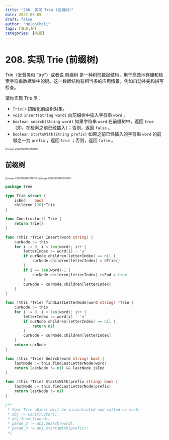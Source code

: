 ```yaml
---
title: "208. 实现 Trie (前缀树)"
date: 2022-08-05
draft: false
author: "MelonCholi"
tags: [算法,树]
categories: [刷题]
---
```


# 208. 实现 Trie (前缀树)

Trie（发音类似 "try"）或者说 前缀树 是一种树形数据结构，用于高效地存储和检索字符串数据集中的键。这一数据结构有相当多的应用情景，例如自动补完和拼写检查。

请你实现 Trie 类：

- `Trie()` 初始化前缀树对象。
- `void insert(String word)` 向前缀树中插入字符串 `word` 。
- `boolean search(String word)` 如果字符串 `word` 在前缀树中，返回 `true`（即，在检索之前已经插入）；否则，返回 `false` 。
- `boolean startsWith(String prefix)` 如果之前已经插入的字符串 `word` 的前缀之一为 `prefix` ，返回 `true` ；否则，返回 `false` 。

<img src="https://markdown-1303167219.cos.ap-shanghai.myqcloud.com/image-20220805134350386.png" alt="image-20220805134350386" style="zoom:50%;" />

## 前缀树

<img src="https://markdown-1303167219.cos.ap-shanghai.myqcloud.com/image-20220805142019750.png" alt="image-20220805142019750" style="zoom:50%;" />

<img src="https://markdown-1303167219.cos.ap-shanghai.myqcloud.com/image-20220805142036350.png" alt="image-20220805142036350" style="zoom:50%;" />

```go
package tree

type Trie struct {
	isEnd    bool
	children [26]*Trie
}

func Constructor() Trie {
	return Trie{}
}

func (this *Trie) Insert(word string) {
	curNode := this
	for i := 0; i < len(word); i++ {
		letterIndex := word[i] - 'a'
		if curNode.children[letterIndex] == nil {
			curNode.children[letterIndex] = &Trie{}
		}
		if i == len(word)-1 {
			curNode.children[letterIndex].isEnd = true
		}
		curNode = curNode.children[letterIndex]
	}
}

func (this *Trie) findLastLetterNode(word string) *Trie {
	curNode := this
	for i := 0; i < len(word); i++ {
		letterIndex := word[i] - 'a'
		if curNode.children[letterIndex] == nil {
			return nil
		}
		curNode = curNode.children[letterIndex]
	}
	return curNode
}

func (this *Trie) Search(word string) bool {
	lastNode := this.findLastLetterNode(word)
	return lastNode != nil && lastNode.isEnd
}

func (this *Trie) StartsWith(prefix string) bool {
	lastNode := this.findLastLetterNode(prefix)
	return lastNode != nil
}

/**
 * Your Trie object will be instantiated and called as such:
 * obj := Constructor();
 * obj.Insert(word);
 * param_2 := obj.Search(word);
 * param_3 := obj.StartsWith(prefix);
 */
```


